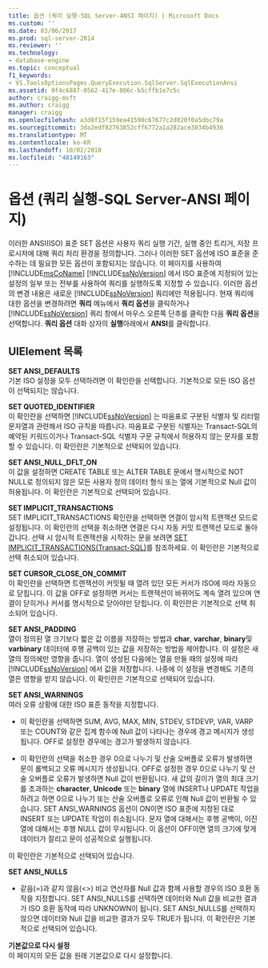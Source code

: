 ```yaml
---
title: 옵션 (쿼리 실행-SQL Server-ANSI 페이지) | Microsoft Docs
ms.custom: ''
ms.date: 03/06/2017
ms.prod: sql-server-2014
ms.reviewer: ''
ms.technology:
- database-engine
ms.topic: conceptual
f1_keywords:
- VS.ToolsOptionsPages.QueryExecution.SqlServer.SqlExecutionAnsi
ms.assetid: 0f4c6887-0562-417e-806c-b5cffb1e7c5c
author: craigg-msft
ms.author: craigg
manager: craigg
ms.openlocfilehash: a3d8f15f159ea41590c67677c2d020f0a5dbc79a
ms.sourcegitcommit: 3da2edf82763852cff6772a1a282ace3034b4936
ms.translationtype: MT
ms.contentlocale: ko-KR
ms.lasthandoff: 10/02/2018
ms.locfileid: "48149163"
---
```

# <a name="options-query-execution-sql-server-ansi-page"></a>옵션 (쿼리 실행-SQL Server-ANSI 페이지)
  이러한 ANSI(ISO) 표준 SET 옵션은 사용자 쿼리 실행 기간, 실행 중인 트리거, 저장 프로시저에 대해 쿼리 처리 환경을 정의합니다. 그러나 이러한 SET 옵션에 ISO 표준을 준수하는 데 필요한 모든 옵션이 포함되지는 않습니다. 이 페이지를 사용하여 [!INCLUDE[msCoName](../includes/msconame-md.md)] [!INCLUDE[ssNoVersion](../includes/ssnoversion-md.md)] 에서 ISO 표준에 지정되어 있는 설정의 일부 또는 전부를 사용하여 쿼리를 실행하도록 지정할 수 있습니다. 이러한 옵션의 변경 내용은 새로운 [!INCLUDE[ssNoVersion](../includes/ssnoversion-md.md)] 쿼리에만 적용됩니다. 현재 쿼리에 대한 옵션을 변경하려면 **쿼리** 메뉴에서 **쿼리 옵션**을 클릭하거나 [!INCLUDE[ssNoVersion](../includes/ssnoversion-md.md)] 쿼리 창에서 마우스 오른쪽 단추를 클릭한 다음 **쿼리 옵션**을 선택합니다. **쿼리 옵션** 대화 상자의 **실행**아래에서 **ANSI**를 클릭합니다.  
  
## <a name="uielement-list"></a>UIElement 목록  
 **SET ANSI_DEFAULTS**  
 기본 ISO 설정을 모두 선택하려면 이 확인란을 선택합니다. 기본적으로 모든 ISO 옵션이 선택되지는 않습니다.  
  
 **SET QUOTED_IDENTIFIER**  
 이 확인란을 선택하면 [!INCLUDE[ssNoVersion](../includes/ssnoversion-md.md)] 는 따옴표로 구분된 식별자 및 리터럴 문자열과 관련해서 ISO 규칙을 따릅니다. 따옴표로 구분된 식별자는 Transact-SQL의 예약된 키워드이거나 Transact-SQL 식별자 구문 규칙에서 허용하지 않는 문자를 포함할 수 있습니다. 이 확인란은 기본적으로 선택되어 있습니다.  
  
 **SET ANSI_NULL_DFLT_ON**  
 이 값을 설정하면 CREATE TABLE 또는 ALTER TABLE 문에서 명시적으로 NOT NULL로 정의되지 않은 모든 사용자 정의 데이터 형식 또는 열에 기본적으로 Null 값이 허용됩니다. 이 확인란은 기본적으로 선택되어 있습니다.  
  
 **SET IMPLICIT_TRANSACTIONS**  
 SET IMPLICIT_TRANSACTIONS 확인란을 선택하면 연결이 암시적 트랜잭션 모드로 설정됩니다. 이 확인란의 선택을 취소하면 연결은 다시 자동 커밋 트랜잭션 모드로 돌아갑니다. 선택 시 암시적 트랜잭션을 시작하는 문을 보려면 [SET IMPLICIT_TRANSACTIONS&#40;Transact-SQL&#41;](/sql/t-sql/statements/set-implicit-transactions-transact-sql)를 참조하세요. 이 확인란은 기본적으로 선택 취소되어 있습니다.  
  
 **SET CURSOR_CLOSE_ON_COMMIT**  
 이 확인란을 선택하면 트랜잭션이 커밋될 때 열려 있던 모든 커서가 ISO에 따라 자동으로 닫힙니다. 이 값을 OFF로 설정하면 커서는 트랜잭션이 바뀌어도 계속 열려 있으며 연결이 닫히거나 커서를 명시적으로 닫아야만 닫힙니다. 이 확인란은 기본적으로 선택 취소되어 있습니다.  
  
 **SET ANSI_PADDING**  
 열이 정의된 열 크기보다 짧은 값 이름을 저장하는 방법과 **char**, **varchar**, **binary**및 **varbinary** 데이터에 후행 공백이 있는 값을 저장하는 방법을 제어합니다. 이 설정은 새 열의 정의에만 영향을 줍니다. 열이 생성된 다음에는 열을 만들 때의 설정에 따라 [!INCLUDE[ssNoVersion](../includes/ssnoversion-md.md)] 에서 값을 저장합니다. 나중에 이 설정을 변경해도 기존의 열은 영향을 받지 않습니다. 이 확인란은 기본적으로 선택되어 있습니다.  
  
 **SET ANSI_WARNINGS**  
 여러 오류 상황에 대한 ISO 표준 동작을 지정합니다.  
  
-   이 확인란을 선택하면 SUM, AVG, MAX, MIN, STDEV, STDEVP, VAR, VARP 또는 COUNT와 같은 집계 함수에 Null 값이 나타나는 경우에 경고 메시지가 생성됩니다. OFF로 설정한 경우에는 경고가 발생하지 않습니다.  
  
-   이 확인란의 선택을 취소한 경우 0으로 나누기 및 산술 오버플로 오류가 발생하면 문이 롤백되고 오류 메시지가 생성됩니다. OFF로 설정한 경우 0으로 나누기 및 산술 오버플로 오류가 발생하면 Null 값이 반환됩니다. 새 값의 길이가 열의 최대 크기를 초과하는 **character**, **Unicode** 또는 **binary** 열에 INSERT나 UPDATE 작업을 하려고 하면 0으로 나누기 또는 산술 오버플로 오류로 인해 Null 값이 반환될 수 있습니다. SET ANSI_WARNINGS 옵션이 ON이면 ISO 표준에 지정된 대로 INSERT 또는 UPDATE 작업이 취소됩니다. 문자 열에 대해서는 후행 공백이, 이진 열에 대해서는 후행 NULL 값이 무시됩니다. 이 옵션이 OFF이면 열의 크기에 맞게 데이터가 잘리고 문이 성공적으로 실행됩니다.  
  
 이 확인란은 기본적으로 선택되어 있습니다.  
  
 **SET ANSI_NULLS**  
 -   같음(=)과 같지 않음(<>) 비교 연산자를 Null 값과 함께 사용할 경우의 ISO 호환 동작을 지정합니다. SET ANSI_NULLS를 선택하면 데이터와 Null 값을 비교한 결과가 ISO 호환 동작에 따라 UNKNOWN이 됩니다. SET ANSI_NULLS를 선택하지 않으면 데이터와 Null 값을 비교한 결과가 모두 TRUE가 됩니다. 이 확인란은 기본적으로 선택되어 있습니다.  
  
 **기본값으로 다시 설정**  
 이 페이지의 모든 값을 원래 기본값으로 다시 설정합니다.  
  
  
